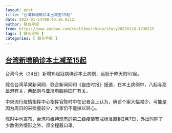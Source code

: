 ```yaml
---
layout: post
title: "台湾新增确诊本土减至15起"
date: 2022-01-24T08:40:36.831Z
author: 联合早报
from: https://www.zaobao.com/realtime/china/story20220124-1236115
tags: [ 联合早报 ]
categories: [ 联合早报 ]
---
```

<!--1643036460000-->
[台湾新增确诊本土减至15起](https://www.zaobao.com/realtime/china/story20220124-1236115)
------

<div>
<p>台湾今天（24日）新增15起冠病确诊本土病例，远低于昨天的52起。</p><p>综合台湾苹果新闻网、联合新闻网和《自由时报》报道，在本土病例中，八起与高雄港有关，两起则与亚旭电脑桃园厂有关。</p><p>中央流行疫情指挥中心指挥官陈时中在记者会上认为，确诊个案大幅减少，可能是因为周日的采检量较少，大家仍不能掉以轻心。</p><section id="imu"><div id="dfp-ad-imu1">        </div></section><p>陈时中也宣布，台湾将维持现有的第二级疫情警戒标准直到2月7日，外出时除了少数例外情形之外，须全程戴口罩。</p>      <div class="cx_paywall_placeholder" id="sph_cdp_40"></div>
</div>
